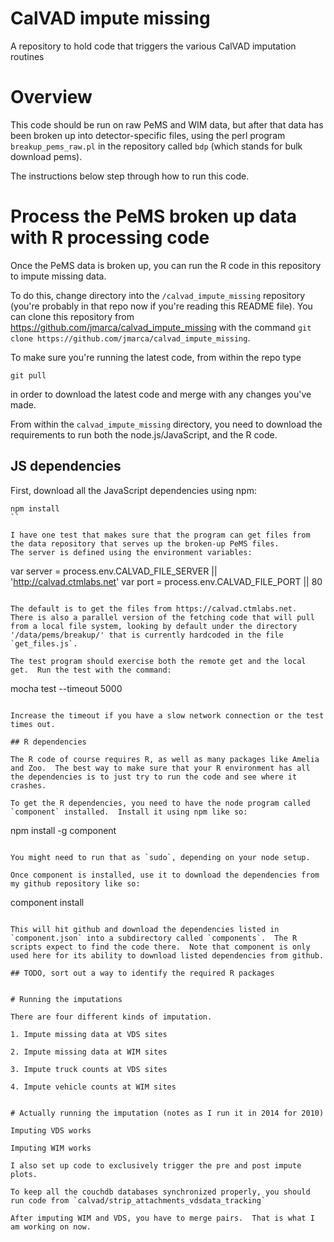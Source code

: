 # CalVAD impute missing

A repository to hold code that triggers the various CalVAD imputation
routines

# Overview

This code should be run on raw PeMS and WIM data, but after that data
has been broken up into detector-specific files, using the perl
program `breakup_pems_raw.pl` in the repository called `bdp` (which
stands for bulk download pems).

The instructions below step through how to run this code.

# Process the PeMS broken up data with R processing code

Once the PeMS data is broken up, you can run the R code in this
repository to impute missing data.

To do this, change directory into the `/calvad_impute_missing`
repository (you're probably in that repo now if you're reading this
README file).  You can clone this repository from
<https://github.com/jmarca/calvad_impute_missing> with the command
`git clone https://github.com/jmarca/calvad_impute_missing`.

To make sure you're running the latest code, from within the repo type

```
git pull
```

in order to download the latest code and merge with any changes you've
made.


From within the `calvad_impute_missing` directory, you need to
download the requirements to run both the node.js/JavaScript, and the
R code.

## JS dependencies

First, download all the JavaScript dependencies using npm:

```
npm install
``

I have one test that makes sure that the program can get files from
the data repository that serves up the broken-up PeMS files.
The server is defined using the environment variables:

```
var server = process.env.CALVAD_FILE_SERVER || 'http://calvad.ctmlabs.net'
var port = process.env.CALVAD_FILE_PORT || 80
```

The default is to get the files from https://calvad.ctmlabs.net.
There is also a parallel version of the fetching code that will pull
from a local file system, looking by default under the directory
'/data/pems/breakup/' that is currently hardcoded in the file
`get_files.js`.

The test program should exercise both the remote get and the local
get.  Run the test with the command:

```
mocha test --timeout 5000
```

Increase the timeout if you have a slow network connection or the test
times out.

## R dependencies

The R code of course requires R, as well as many packages like Amelia
and Zoo.  The best way to make sure that your R environment has all
the dependencies is to just try to run the code and see where it crashes.

To get the R dependencies, you need to have the node program called
`component` installed.  Install it using npm like so:

```
npm install -g component
```

You might need to run that as `sudo`, depending on your node setup.

Once component is installed, use it to download the dependencies from
my github repository like so:

```
component install
```

This will hit github and download the dependencies listed in
`component.json` into a subdirectory called `components`.  The R
scripts expect to find the code there.  Note that component is only
used here for its ability to download listed dependencies from github.

## TODO, sort out a way to identify the required R packages


# Running the imputations

There are four different kinds of imputation.

1. Impute missing data at VDS sites

2. Impute missing data at WIM sites

3. Impute truck counts at VDS sites

4. Impute vehicle counts at WIM sites


# Actually running the imputation (notes as I run it in 2014 for 2010)

Imputing VDS works

Imputing WIM works

I also set up code to exclusively trigger the pre and post impute
plots.

To keep all the couchdb databases synchronized properly, you should
run code from `calvad/strip_attachments_vdsdata_tracking`

After imputing WIM and VDS, you have to merge pairs.  That is what I
am working on now.
